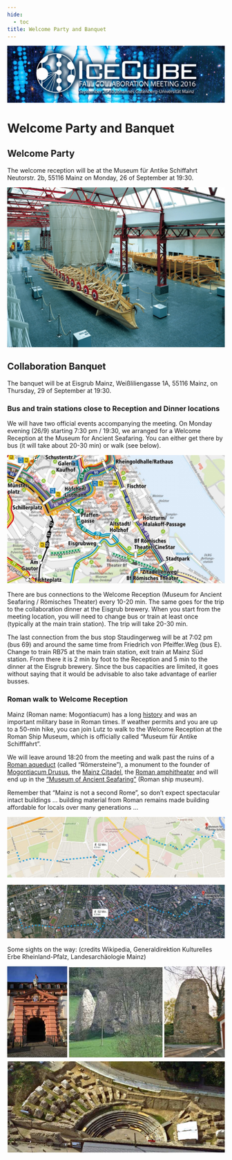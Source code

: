 ```yaml
---
hide:
  - toc
title: Welcome Party and Banquet
---
```


![2016 Fall Collaboration Meeting](Mainz_header.jpg)


# Welcome Party and Banquet


## Welcome Party 

The welcome reception will be at the Museum für Antike Schiffahrt Neutorstr. 2b,  55116 Mainz on Monday, 26 of September at 19:30.

![ ](kul008-schifffahrtsmuseum1.jpg)


## Collaboration Banquet

The banquet will be at Eisgrub Mainz, Weißliliengasse 1A, 55116 Mainz, on Thursday, 29 of September at 19:30.


### Bus and train stations close to Reception and Dinner locations 

We will have two official events accompanying the meeting. On Monday evening (26/9) starting 7:30 pm / 19:30, we arranged for a Welcome Reception at the Museum for Ancient Seafaring. You can either get there by bus (it will take about 20-30 min) or walk (see below). 

![ ](image1.jpg)

There are bus connections to the Welcome Reception (Museum for Ancient Seafaring / Römisches Theater) every 10-20 min. The same goes for the trip to the collaboration dinner at the Eisgrub brewery. When you start from the meeting location, you will need to change bus or train at least once (typically at the main train station). The trip will take 20-30 min. 

The last connection from the bus stop Staudingerweg will be at 7:02 pm (bus 69) and around the same time from Friedrich von Pfeiffer.Weg (bus E). Change to train RB75 at the main train station, exit train at Mainz Süd station. From there it is 2 min by foot to the Reception and 5 min to the dinner at the Eisgrub brewery. Since the bus capacities are limited, it goes without saying that it would be advisable to also take advantage of earlier busses.  

### Roman walk to Welcome Reception

Mainz (Roman name: Mogontiacum) has a long [history](http://www.livius.org/articles/place/mogontiacum-mainz/) and was an important military base in Roman times. If weather permits and you are up to a 50-min hike, you can join Lutz to walk to the Welcome Reception at the Roman Ship Museum, which is officially called “Museum für Antike Schifffahrt”.

We will leave around 18:20 from the meeting and walk past the ruins of a [Roman aqueduct](http://romanaqueducts.info/aquasite/mainz/index.html) (called “Römersteine”), a monument to the founder of [Mogontiacum Drusus](https://en.wikipedia.org/wiki/Drususstein), the [Mainz Citadel](https://en.wikipedia.org/wiki/Mainz_Citadel), the [Roman amphitheater](http://www.live-like-a-german.com/points_of_interest/show/632/mainz/the-mainz-roman-amphitheater) and will end up in  the [“Museum of Ancient Seafaring”](http://www2.rgzm.de/navis/musea/mainz/navismusengl.htm) (Roman ship museum). 

Remember that “Mainz is not a second Rome”, so don’t expect spectacular intact buildings … building material from Roman remains made building affordable for locals over many generations ... 

![ ](image2.jpg)

![ ](image3.jpg)

Some sights on the way: (credits Wikipedia, Generaldirektion Kulturelles Erbe Rheinland-Pfalz, Landesarchäologie Mainz)

![ ](image4.jpg)


